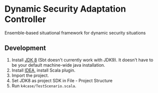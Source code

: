 # Dynamic Security Adaptation Controller

Ensemble-based situational framework for dynamic security situations

## Development

1. Install [JDK 8](http://www.oracle.com/technetwork/java/javase/downloads/jdk8-downloads-2133151.html) (Sbt doesn't currently work with JDK9). It doesn't have to be your default machine-wide java installation.
2. Install [IDEA](https://www.jetbrains.com/idea/), install Scala plugin.
3. Import the project.
4.  Set JDK8 as project SDK in File - Project Structure
5. Run `k4case/TestScenario.scala`.

